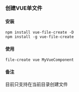 ### 创建VUE单文件

#### 安装
`npm install vue-file-create -D`  
`npm install -g vue-file-create`

#### 使用
`file-create vue MyVueComponent`

#### 备注
目前只支持在当前目录创建文件
